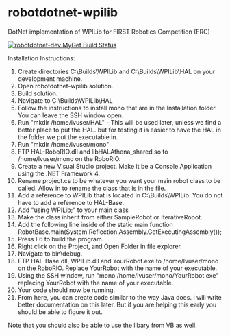 # robotdotnet-wpilib
DotNet implementation of WPILib for FIRST Robotics Competition (FRC)

<a href="https://www.myget.org/"><img src="https://www.myget.org/BuildSource/Badge/robotdotnet-dev?identifier=75049e1c-38b1-4f09-882d-b061cad6461f" alt="robotdotnet-dev MyGet Build Status" /></a>

Installation Instructions:

1. Create directories C:\Builds\WPILib and C:\Builds\WPILib\HAL on your development machine.
2. Open robotdotnet-wpilib solution.
3. Build solution.
4. Navigate to C:\Builds\WPILib\HAL
5. Follow the instructions to install mono that are in the Installation folder. You can leave the SSH window open.
6. Run "mkdir /home/lvuser/HAL" - This will be used later, unless we find a better place to put the HAL. but for testing it is easier to have the HAL in the folder we put the executable in.
7. Run "mkdir /home/lvuser/mono"
8. FTP HAL-RoboRIO.dll and libHALAthena_shared.so to /home/lvuser/mono on the RoboRIO.
9. Create a new Visual Studio project. Make it be a Console Application using the .NET Framework 4.
10. Rename project.cs to be whatever you want your main robot class to be called. Allow in to rename the class that is in the file.
11. Add a reference to WPILib that is located in C:\Builds\WPILib. You do not have to add a reference to HAL-Base.
12. Add "using WPILib;" to your main class
13. Make the class inherit from either SampleRobot or IterativeRobot.
14. Add the following line inside of the static main function
  RobotBase.main(System.Reflection.Assembly.GetExecutingAssembly());
15. Press F6 to build the program.
16. Right click on the Project, and Open Folder in file explorer.
17. Navigate to bin\debug.
18. FTP HAL-Base.dll, WPILib.dll and YourRobot.exe to /home/lvuser/mono on the RoboRIO. Replace YourRobot with the name of your executable.
19. Using the SSH window, run "mono /home/lvuser/mono/YourRobot.exe" replacing YourRobot with the name of your executable.
20. Your code should now be running. 
21. From here, you can create code similar to the way Java does. I will write better documentation on this later. But if you are helping this early you should be able to figure it out.


Note that you should also be able to use the libary from VB as well. 
